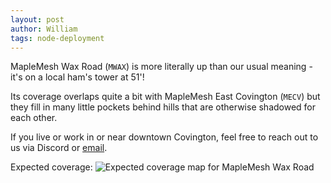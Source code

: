 ```yaml
---
layout: post
author: William
tags: node-deployment
---
```


MapleMesh Wax Road (`MWAX`) is more literally up than our usual meaning - it's on a local ham's tower at 51'!

Its coverage overlaps quite a bit with MapleMesh East Covington (`MECV`) but they fill in many little pockets behind hills that are otherwise shadowed for each other.

If you live or work in or near downtown Covington, feel free to reach out to us via Discord or [email](mailto:admin@maplemesh.org).

Expected coverage:
![Expected coverage map for MapleMesh Wax Road](../../../images/2025-10-23-mwax-expected-coverage.png)